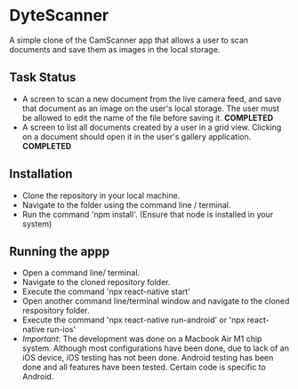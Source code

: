 # DyteScanner
A simple clone of the CamScanner app that allows a user to scan documents and save them as images in the local storage.

## Task Status
- A screen to scan a new document from the live camera feed, and save that document as an image on the user's local storage. The user must be allowed to edit the name of the file before saving it. **COMPLETED**
- A screen to list all documents created by a user in a grid view. Clicking on a document should open it in the user's gallery application. **COMPLETED**

## Installation
- Clone the repository in your local machine.
- Navigate to the folder using the command line / terminal.
- Run the command 'npm install'. (Ensure that node is installed in your system)

## Running the appp
- Open a command line/ terminal.
- Navigate to the cloned repository folder.
- Execute the command 'npx react-native start'
- Open another command line/terminal window and navigate to the cloned respository folder.
- Execute the command 'npx react-native run-android' or 'npx react-native run-ios'
- *Important*: The development was done on a Macbook Air M1 chip system. Although most configurations have been done, due to lack of an iOS device, iOS testing has not been done. Android testing has been done and all features have been tested. Certain code is specific to Android.

